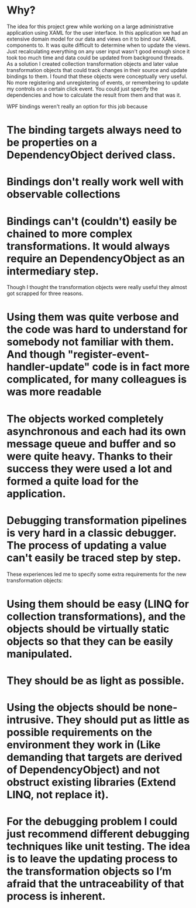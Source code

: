 # Why?

The idea for this project grew while working on a large administrative application using XAML for the user interface. In this application we had an extensive domain model for our data and views on it to bind our XAML components to. It was quite difficult to determine when to update the views. Just recalculating everything on any user input wasn't good enough since it took too much time and data could be updated from background threads. As a solution I created collection transformation objects and later value transformation objects that could track changes in their source and update bindings to them. I found that these objects were conceptually very useful. No more registering and unregistering of events, or remembering to update my controls on a certain click event. You could just specify the dependencies and how to calculate the result from them and that was it. 

WPF bindings weren't really an option for this job because 
# The binding targets always need to be properties on a DependencyObject derived class. 
# Bindings don't really work well with observable collections 
# Bindings can't (couldn't) easily be chained to more complex transformations. It would always require an DependencyObject as an intermediary step.

Though I thought the transformation objects were really useful they almost got scrapped for three reasons.
# Using them was quite verbose and the code was hard to understand for somebody not familiar with them. And though "register-event-handler-update" code is in fact more complicated, for many colleagues is was more readable
# The objects worked completely asynchronous and each had its own message queue and buffer and so were quite heavy. Thanks to their success they were used a lot and formed a quite load for the application.
# Debugging transformation pipelines is very hard in a classic debugger. The process of updating a value can't easily be traced step by step.

These experiences led me to specify some extra requirements for the new transformation objects:
# Using them should be easy (LINQ for collection transformations), and the objects should be virtually static objects so that they can be easily manipulated.
# They should be as light as possible. 
# Using the objects should be none-intrusive. They should put as little as possible requirements on the environment they work in (Like demanding that targets are derived of DependencyObject) and not obstruct existing libraries (Extend LINQ, not replace it).
# For the debugging problem I could just recommend different debugging techniques like unit testing. The idea is to leave the updating process to the transformation objects so I’m afraid that the untraceability of that process is inherent.
